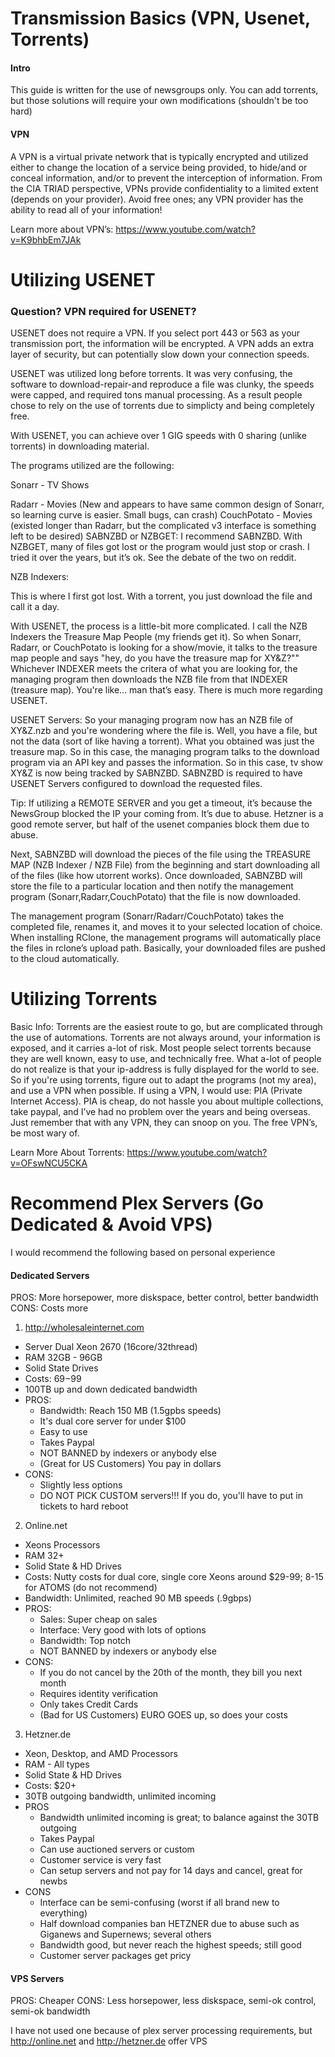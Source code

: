 # Transmission Basics (VPN, Usenet, Torrents)

#### Intro
This guide is written for the use of newsgroups only.  You can add torrents, but those solutions will require your own modifications (shouldn't be too hard)

#### VPN
A VPN is a virtual private network that is typically encrypted and utilized either to change the location of a service being provided, to hide/and or conceal information, and/or to prevent the interception of information.  From the CIA TRIAD perspective, VPNs provide confidentiality to a limited extent (depends on your provider).  Avoid free ones; any VPN provider has the ability to read all of your information!

Learn more about VPN’s: https://www.youtube.com/watch?v=K9bhbEm7JAk

# Utilizing USENET

### Question? VPN required for USENET?
USENET does not require a VPN.  If you select port 443 or 563 as your transmission port, the information will be encrypted.  A VPN adds an extra layer of security, but can potentially slow down your connection speeds.

USENET was utilized long before torrents.  It was very confusing, the software to download-repair-and reproduce a file was clunky, the speeds were capped, and required tons manual processing. As a result people chose to rely on the use of torrents due to simplicty and being completely free.

With USENET, you can achieve over 1 GIG speeds with 0 sharing (unlike torrents) in downloading material.

The programs utilized are the following:

Sonarr - TV Shows

Radarr - Movies (New and appears to have same common design of Sonarr, so learning curve is easier.  Small bugs, can crash)
CouchPotato - Movies (existed longer than Radarr, but the complicated v3 interface is something left to be desired)
SABNZBD or NZBGET:  I recommend SABNZBD.  With NZBGET, many of files got lost or the program would just stop or crash.  I tried it over the years, but it’s ok. See the debate of the two on reddit.   

NZB Indexers:  

This is where I first got lost.  With a torrent, you just download the file and call it a day.  

With USENET, the process is a little-bit more complicated.  I call the NZB Indexers the Treasure Map People (my friends get it).  So when Sonarr, Radarr, or CouchPotato is looking for a show/movie, it talks to the treasure map people and says "hey, do you have the treasure map for XY&Z?""  Whichever INDEXER meets the critera of what you are looking for, the managing program then downloads the NZB file from that INDEXER (treasure map).  You're like… man that’s easy.  There is much more regarding USENET.

USENET Servers:  So your managing program now has an NZB file of XY&Z.nzb and you're wondering where the file is.  Well, you have a file, but not the data (sort of like having a torrent).  What you obtained was just the treasure map.  So in this case, the managing program talks to the download program via an API key and passes the information.  So in this case, tv show XY&Z is now being tracked by SABNZBD.  SABNZBD is required to have USENET Servers configured to download the requested files.   

Tip: If utilizing a REMOTE SERVER and you get a timeout, it’s because the NewsGroup blocked the IP your coming from.  It’s due to abuse.  Hetzner is a good remote server, but half of the usenet companies block them due to abuse.

Next, SABNZBD will download the pieces of the file using the TREASURE MAP (NZB Indexer / NZB File) from the beginning and start downloading all of the files (like how utorrent works).  Once downloaded, SABNZBD will store the file to a particular location and then notify the management program (Sonarr,Radarr,CouchPotato) that the file is now downloaded.

The management program (Sonarr/Radarr/CouchPotato) takes the completed file, renames it, and moves it to your selected location of choice.  When installing RClone, the management programs will automatically place the files in rclone’s upload path.  Basically, your downloaded files are pushed to the cloud automatically.

# Utilizing Torrents

Basic Info:  Torrents are the easiest route to go, but are complicated through the use of automations.  Torrents are not always around, your information is exposed, and it carries a-lot of risk.  Most people select torrents because they are well known, easy to use, and technically free.  What a-lot of people do not realize is that your ip-address is fully displayed for the world to see.  So if you're using torrents, figure out to adapt the programs (not my area), and use a VPN when possible.  If using a VPN, I would use: PIA (Private Internet Access).  PIA is cheap, do not hassle you about multiple collections, take paypal, and I’ve had no problem over the years and being overseas.  Just remember that with any VPN, they can snoop on you.  The free VPN’s, be most wary of.

Learn More About Torrents: https://www.youtube.com/watch?v=OFswNCU5CKA

# Recommend Plex Servers (Go Dedicated & Avoid VPS)

I would recommend the following based on personal experience

#### Dedicated Servers
PROS: More horsepower, more diskspace, better control, better bandwidth
CONS: Costs more

1. http://wholesaleinternet.com
  * Server Dual Xeon 2670 (16core/32thread)
  * RAM 32GB - 96GB
  * Solid State Drives
  * Costs: $69-$99
  * 100TB up and down dedicated bandwidth
  * PROS:
    - Bandwidth:  Reach 150 MB (1.5gpbs speeds)
    - It's dual core server for under $100
    - Easy to use
    - Takes Paypal
    - NOT BANNED by indexers or anybody else
    - (Great for US Customers) You pay in dollars
  * CONS:
    - Slightly less options
    - DO NOT PICK CUSTOM servers!!! If you do, you'll have to put in tickets to hard reboot
2. Online.net
  * Xeons Processors
  * RAM 32+
  * Solid State & HD Drives
  * Costs: Nutty costs for dual core, single core Xeons around $29-99; 8-15 for ATOMS (do not recommend)
  * Bandwidth: Unlimited, reached 90 MB speeds (.9gbps)
  * PROS:
    - Sales: Super cheap on sales
    - Interface: Very good with lots of options
    - Bandwidth: Top notch
    - NOT BANNED by indexers or anybody else
  * CONS:
    - If you do not cancel by the 20th of the month, they bill you next month
    - Requires identity verification
    - Only takes Credit Cards
    - (Bad for US Customers) EURO GOES up, so does your costs
3. Hetzner.de
  * Xeon, Desktop, and AMD Processors
  * RAM - All types
  * Solid State & HD Drives
  * Costs: $20+
  * 30TB outgoing bandwidth, unlimited incoming
  * PROS
    - Bandwidth unlimited incoming is great; to balance against the 30TB outgoing
    - Takes Paypal
    - Can use auctioned servers or custom
    - Customer service is very fast
    - Can setup servers and not pay for 14 days and cancel, great for newbs
  * CONS
    - Interface can be semi-confusing (worst if all brand new to everything)
    - Half download companies ban HETZNER due to abuse such as Giganews and Supernews; several others
    - Bandwidth good, but never reach the highest speeds; still good
    - Customer server packages get pricy

#### VPS Servers
PROS: Cheaper
CONS: Less horsepower, less diskspace, semi-ok control, semi-ok bandwidth

I have not used one because of plex server processing requirements, but http://online.net and http://hetzner.de offer VPS

